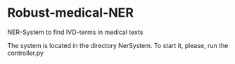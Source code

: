 # Robust-medical-NER
NER-System to find IVD-terms in medical texts


The system is located in the directory NerSystem. To start it, please, run the controller.py